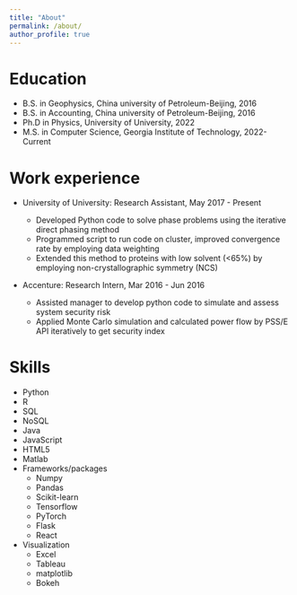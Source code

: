 ```yaml
---
title: "About"
permalink: /about/
author_profile: true
---
```


Education
======
* B.S. in Geophysics, China university of Petroleum-Beijing, 2016
* B.S. in Accounting, China university of Petroleum-Beijing, 2016
* Ph.D in Physics, University of University, 2022 
* M.S. in Computer Science, Georgia Institute of Technology, 2022-Current

Work experience
======
* University of University: Research Assistant, May 2017 - Present
  * Developed Python code to solve phase problems using the iterative direct phasing method
  * Programmed script to run code on cluster, improved convergence rate by employing data weighting
  * Extended this method to proteins with low solvent (<65%) by employing non-crystallographic symmetry (NCS)

* Accenture: Research Intern, Mar 2016 - Jun 2016
  * Assisted manager to develop python code to simulate and assess system security risk
  * Applied Monte Carlo simulation and calculated power flow by PSS/E API iteratively to get security index
  
Skills
======
* Python
* R
* SQL
* NoSQL
* Java
* JavaScript
* HTML5
* Matlab
* Frameworks/packages
  * Numpy
  * Pandas
  * Scikit-learn
  * Tensorflow
  * PyTorch
  * Flask
  * React
* Visualization
  * Excel
  * Tableau
  * matplotlib
  * Bokeh
